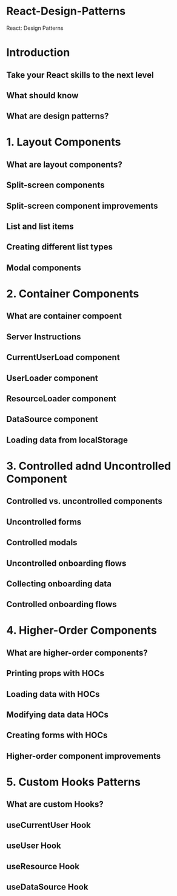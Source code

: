 # React-Design-Patterns
React: Design Patterns

# Introduction
## Take your React skills to the next level
## What should know
## What are design patterns?

# 1. Layout Components
## What are layout components?
## Split-screen components
## Split-screen component improvements
## List and list items
## Creating different list types
## Modal components

# 2. Container Components
## What are container compoent
## Server Instructions
## CurrentUserLoad component
## UserLoader component
## ResourceLoader component
## DataSource component
## Loading data from localStorage

# 3. Controlled adnd Uncontrolled Component
## Controlled vs. uncontrolled components
## Uncontrolled forms
## Controlled modals
## Uncontrolled onboarding flows
## Collecting onboarding data
## Controlled onboarding flows

# 4. Higher-Order Components
## What are higher-order components?
## Printing props with HOCs
## Loading data with HOCs
## Modifying data data HOCs
## Creating forms with HOCs
## Higher-order component improvements

# 5. Custom Hooks Patterns
## What are custom Hooks?
## useCurrentUser Hook
## useUser Hook
## useResource Hook
## useDataSource Hook
